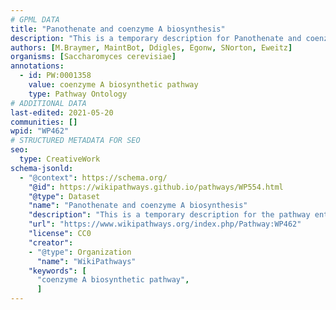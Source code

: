 ```yaml
---
# GPML DATA
title: "Panothenate and coenzyme A biosynthesis"
description: "This is a temporary description for Panothenate and coenzyme A biosynthesis"
authors: [M.Braymer, MaintBot, Ddigles, Egonw, SNorton, Eweitz]
organisms: [Saccharomyces cerevisiae]
annotations:
  - id: PW:0001358
    value: coenzyme A biosynthetic pathway
    type: Pathway Ontology
# ADDITIONAL DATA
last-edited: 2021-05-20
communities: []
wpid: "WP462"
# STRUCTURED METADATA FOR SEO
seo:
  type: CreativeWork
schema-jsonld:
  - "@context": https://schema.org/
    "@id": https://wikipathways.github.io/pathways/WP554.html
    "@type": Dataset
    "name": "Panothenate and coenzyme A biosynthesis"
    "description": "This is a temporary description for the pathway entitled: Panothenate and coenzyme A biosynthesis"
    "url": "https://www.wikipathways.org/index.php/Pathway:WP462"
    "license": CC0
    "creator":
    - "@type": Organization
      "name": "WikiPathways"
    "keywords": [
      "coenzyme A biosynthetic pathway",
      ]
---
```

